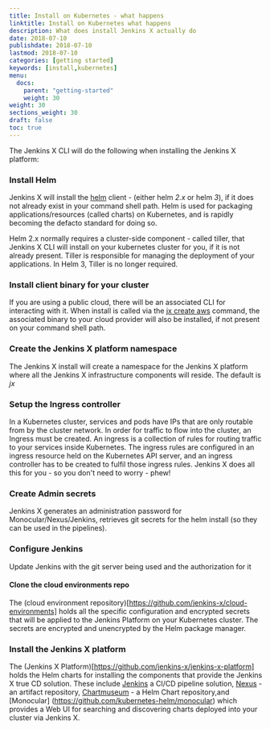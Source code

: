 ```yaml
---
title: Install on Kubernetes - what happens
linktitle: Install on Kubernetes what happens
description: What does install Jenkins X actually do
date: 2018-07-10
publishdate: 2018-07-10
lastmod: 2018-07-10
categories: [getting started]
keywords: [install,kubernetes]
menu:
  docs:
    parent: "getting-started"
    weight: 30
weight: 30
sections_weight: 30
draft: false
toc: true
---
```


The Jenkins X CLI will do the following when installing the Jenkins X platform:

### Install Helm 

Jenkins X will install the [helm](https://github.com/kubernetes/helm) client - (either  helm *2.x* or helm *3*), if it does not already exist in your command shell path. Helm is used for packaging applications/resources (called charts) on Kubernetes, and is rapidly becoming the defacto standard for doing so.

Helm 2.x normally requires a cluster-side component - called tiller, that Jenkins X CLI will install on your kubernetes cluster for you, if it is not already present. Tiller is responsible for managing the deployment of your applications. In Helm 3, Tiller is no longer required.

### Install client binary for your cluster

If you are using a public cloud, there will be an associated CLI for interacting with it. When install is called via the [jx create aws](/getting-started/create-cluster/) command, the associated binary to your cloud provider will also be installed, if not present on your command shell path.

### Create the Jenkins X platform namespace

The Jenkins X install will create a namespace for the Jenkins X platform where all the Jenkins X infrastructure components will reside. The default is *jx*

### Setup the Ingress controller

In a Kubernetes cluster, services and pods have IPs that are only routable from by the cluster network. In order for traffic to flow into the cluster, an Ingress must be created. An ingress is a collection of rules for routing traffic to your services inside Kubernetes. The ingress rules are configured in an ingress resource held on the Kubernetes API server, and an ingress controller has to be created to fulfil those ingress rules. Jenkins X does all this for you - so you don't need to worry - phew!

### Create Admin secrets

Jenkins X generates an administration password for Monocular/Nexus/Jenkins, retrieves git secrets for the helm install (so they can be used in the pipelines).

### Configure Jenkins

Update Jenkins with the git server being used and the authorization for it

#### Clone the cloud environments repo

The (cloud environment repository)[https://github.com/jenkins-x/cloud-environments] holds all the specific configuration and encrypted secrets that will be applied to the Jenkins Platform on your Kubernetes cluster. The secrets are encrypted and unencrypted by the Helm package manager. 

### Install the Jenkins X platform

The (Jenkins X Platform)[https://github.com/jenkins-x/jenkins-x-platform] holds the Helm charts for installing the components that provide the Jenkins X true CD solution. These include [Jenkins](https://github.com/jenkinsci/jenkins) a CI/CD pipeline solution, [Nexus](https://github.com/Nexusoft/Nexus) - an artifact repository,  [Chartmuseum](https://github.com/kubernetes-helm/chartmuseum) - a Helm Chart repository,and [Monocular]
(https://github.com/kubernetes-helm/monocular) which provides a Web UI for searching and discovering charts deployed into your cluster via Jenkins X.
